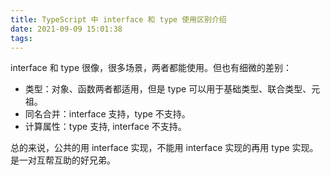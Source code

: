 ```yaml
---
title: TypeScript 中 interface 和 type 使用区别介绍
date: 2021-09-09 15:01:38
tags:
---
```


interface 和 type 很像，很多场景，两者都能使用。但也有细微的差别：
- 类型：对象、函数两者都适用，但是 type 可以用于基础类型、联合类型、元祖。
- 同名合并：interface 支持，type 不支持。
- 计算属性：type 支持, interface 不支持。

总的来说，公共的用 interface 实现，不能用 interface 实现的再用 type 实现。是一对互帮互助的好兄弟。
